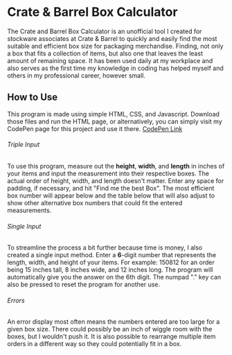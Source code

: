 # Crate & Barrel Box Calculator


The Crate and Barrel Box Calculator is an unofficial tool I created for stockware associates at Crate & Barrel to quickly and easily find the most suitable and efficient box size for packaging merchandise. Finding, not only a box that fits a collection of items, but also one that leaves the least amount of remaining space. It has been used daily at my workplace and also serves as the first time my knowledge in coding has helped myself and others in my professional career, however small.


## How to Use

This program is made using simple HTML, CSS, and Javascript. Download those files and run the HTML page, or alternatively, you can simply visit my CodePen page for this project and use it there.
[CodePen Link](https://codepen.io/Everyone/full/rqgevR)

###### Triple Input
To use this program, measure out the **height**, **width**, and **length** in inches of your items and input the measurement into their respective boxes. The actual order of height, width, and length doesn't matter. Enter any space for padding, if necessary, and hit "Find me the best Box". The most efficient box number will appear below and the table below that will also adjust to show other alternative box numbers that could fit the entered measurements.

###### Single Input
To streamline the process a bit further because time is money, I also created a single input method. Enter a **6**-digit number that represents the length, width, and height of your items. For example: 150812 for an order being 15 inches tall, 8 inches wide, and 12 inches long. The program will automatically give you the answer on the 6th digit. The numpad "." key can also be pressed to reset the program for another use.

###### Errors

An error display most often means the numbers entered are too large for a given box size. There could possibly be an inch of wiggle room with the boxes, but I wouldn't push it. It is also possible to rearrange multiple item orders in a different way so they could potentially fit in a box.
